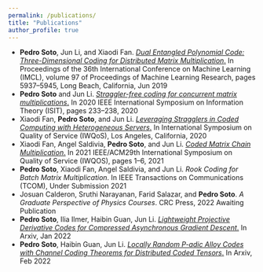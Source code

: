 ```yaml
---
permalink: /publications/
title: "Publications"
author_profile: true
---
```


+ <b>Pedro Soto</b>, Jun Li, and Xiaodi Fan. [*Dual Entangled Polynomial Code: Three-Dimensional Coding for Distributed Matrix Multiplication*.](https://proceedings.mlr.press/v97/soto19a.html) In Proceedings of the 36th International Conference on Machine Learning (IMCL), volume 97 of Proceedings of Machine Learning Research, pages 5937–5945, Long Beach, California, Jun 2019
+ <b>Pedro Soto</b> and Jun Li.  [*Straggler-free coding for concurrent matrix multiplications*.](https://ieeexplore.ieee.org/document/9174239)  In 2020 IEEE International Symposium on Information Theory (ISIT), pages 233–238, 2020
+ Xiaodi Fan, <b>Pedro Soto</b>, and Jun Li. [*Leveraging Stragglers in Coded Computing with Heterogeneous Servers*.](https://ieeexplore.ieee.org/document/9213028) In International Symposium on Quality of Service (IWQoS), Los Angeles, California, 2020
+ Xiaodi Fan, Angel Saldivia, <b>Pedro Soto</b>, and Jun Li. [*Coded Matrix Chain Multiplication*.](https://ieeexplore.ieee.org/document/9521282) In 2021 IEEE/ACM29th International Symposium on Quality of Service (IWQOS), pages 1–6, 2021
+ <b>Pedro Soto</b>, Xiaodi Fan, Angel Saldivia, and Jun Li. *Rook Coding for Batch Matrix Multiplication*. In IEEE Transactions on Communications (TCOM), Under Submission 2021
+ Josuan Calderon, Sruthi Narayanan, Farid Salazar, and <b>Pedro Soto</b>. *A Graduate Perspective of Physics Courses*. CRC Press, 2022 Awaiting Publication
+ <b>Pedro Soto</b>, Ilia Ilmer, Haibin Guan, Jun Li. [*Lightweight Projective Derivative Codes for Compressed Asynchronous Gradient Descent*.](https://arxiv.org/abs/2201.12990) In Arxiv, Jan 2022
+ <b>Pedro Soto</b>, Haibin Guan, Jun Li. [*Locally Random P-adic Alloy Codes with Channel Coding Theorems for Distributed Coded Tensors*.](https://arxiv.org/abs/2202.03469v2) In Arxiv, Feb 2022
